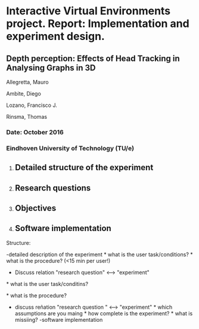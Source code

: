 <span id="implementation-and-experiment-design" class="anchor"><span id="interactive-virtual-environments-project" class="anchor"></span></span>Interactive Virtual Environments project. Report: Implementation and experiment design.
=======================================================================================================================================================================================================================================

Depth perception: Effects of Head Tracking in Analysing Graphs in 3D
--------------------------------------------------------------------

Allegretta, Mauro

Ambite, Diego

Lozano, Francisco J.

Rinsma, Thomas

### Date: October 2016

### Eindhoven University of Technology (TU/e)

1.  <span id="group-members-and-roles" class="anchor"><span id="problem-statement" class="anchor"></span></span>Detailed structure of the experiment
    ------------------------------------------------------------------------------------------------------------------------------------------------

2.  Research questions 
    -------------------

3.  Objectives
    ----------

4.  Software implementation
    -----------------------

Structure:

-detailed description of the experiment \* what is the user task/conditions? \* what is the procedure? (&lt;15 min per user!)

- Discuss relation "research question" &lt;--&gt; "experiment"

\* what is the user task/conditins?

\* what is the procedure?

- discuss reñation "research question " &lt;--&gt; "experiment" \* which assumptions are you maing \* how complete is the experiment? \* what is missiing? -software implementation
